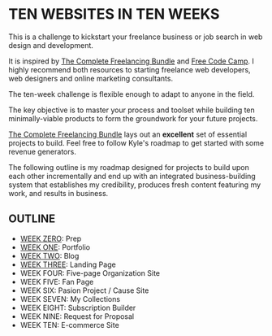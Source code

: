 # TEN WEBSITES IN TEN WEEKS

This is a challenge to kickstart your freelance business or job search in web design and development.

It is inspired by [The Complete Freelancing Bundle](https://studywebdevelopment.com/freelancing.html) and [Free Code Camp](https://www.freecodecamp.org/). I highly recommend both resources to starting freelance web developers, web designers and online marketing consultants.

The ten-week challenge is flexible enough to adapt to anyone in the field.

The key objective is to master your process and toolset while building ten minimally-viable products to form the groundwork for your future projects.

[The Complete Freelancing Bundle](https://studywebdevelopment.com/freelancing.html) lays out an __excellent__ set of essential projects to build. Feel free to follow Kyle's roadmap to get started with some revenue generators.

The following outline is my roadmap designed for projects to build upon each other incrementally and end up with an integrated business-building system that establishes my credibility, produces fresh content featuring my work, and results in business.

## OUTLINE

- [WEEK ZERO](week-0.md): Prep
- [WEEK ONE](week-1.md): Portfolio
- [WEEK TWO](week-2.md): Blog
- [WEEK THREE](week-3.md): Landing Page
- WEEK FOUR: Five-page Organization Site
- WEEK FIVE: Fan Page
- WEEK SIX: Pasion Project / Cause Site
- WEEK SEVEN: My Collections
- WEEK EIGHT: Subscription Builder
- WEEK NINE: Request for Proposal
- WEEK TEN: E-commerce Site
